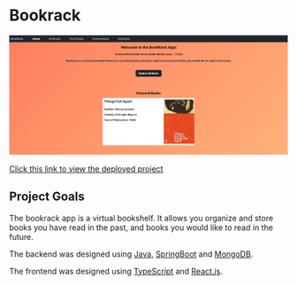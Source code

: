 # Bookrack

![Image of home page](/readme-assets/homepage.png)

<a href="https://bookrack.onrender.com/" target="_blank">Click this link to view the deployed project</a>

## Project Goals

The bookrack app is a virtual bookshelf. It allows you organize and store books you have read in the past, and books
you would like to read in the future.

The backend was designed using [Java](https://www.java.com/en/), [SpringBoot](https://spring.io/projects/spring-boot)
and [MongoDB](https://www.mongodb.com/).

The frontend was designed using [TypeScript](https://www.typescriptlang.org/) and [React.js](https://react.dev/).
